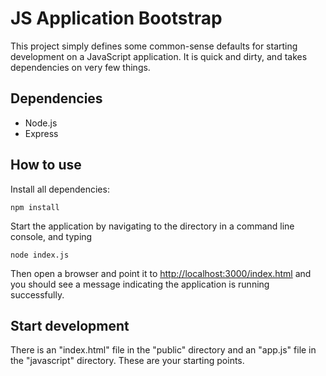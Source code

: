 # JS Application Bootstrap

This project simply defines some common-sense defaults for starting development on a JavaScript application. It is quick and dirty, and takes dependencies on very few things.

## Dependencies

- Node.js
- Express

## How to use

Install all dependencies:

    npm install

Start the application by navigating to the directory in a command line console, and typing

    node index.js

Then open a browser and point it to [http://localhost:3000/index.html](http://localhost:3000/index.html) and you should see a message indicating the application is running successfully.

## Start development

There is an "index.html" file in the "public" directory and an "app.js" file in the "javascript" directory. These are your starting points.